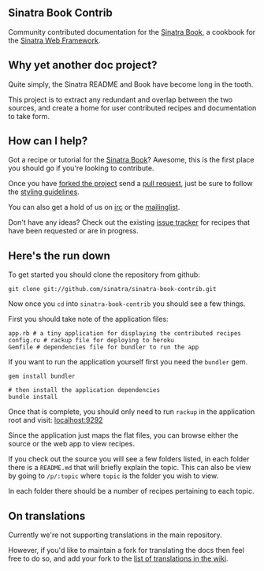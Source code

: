 Sinatra Book Contrib
--------------------

Community contributed documentation for the [Sinatra Book][sinatra-book], a
cookbook for the [Sinatra Web Framework][sinatra].

## Why yet another doc project?

Quite simply, the Sinatra README and Book have become long in the tooth.

This project is to extract any redundant and overlap between the two sources,
and create a home for user contributed recipes and documentation to take form.

## How can I help?

Got a recipe or tutorial for the [Sinatra Book][sinatra-book]? Awesome, this is
the first place you should go if you're looking to contribute.

Once you have [forked the project][github-forking] send a [pull
request][github-pull-requests], just be sure to follow the [styling
guidelines][style-guidelines]. 

You can also get a hold of us on [irc][irc] or the [mailinglist][mailinglist].

Don't have any ideas? Check out the existing [issue tracker][issues] for
recipes that have been requested or are in progress.

## Here's the run down

To get started you should clone the repository from github:

    git clone git://github.com/sinatra/sinatra-book-contrib.git

Now once you `cd` into `sinatra-book-contrib` you should see a few things.

First you should take note of the application files:

    app.rb # a tiny application for displaying the contributed recipes
    config.ru # rackup file for deploying to heroku
    Gemfile # dependencies file for bundler to run the app

If you want to run the application yourself first you need the `bundler` gem.

    gem install bundler
    
    # then install the application dependencies
    bundle install

Once that is complete, you should only need to run `rackup` in the application
root and visit: [localhost:9292](http://localhost:9292)

Since the application just maps the flat files, you can browse either the
source or the web app to view recipes.

If you check out the source you will see a few folders listed, in each folder
there is a `README.md` that will briefly explain the topic. This can also be
view by going to `/p/:topic` where `topic` is the folder you wish to view.

In each folder there should be a number of recipes pertaining to each topic.

## On translations

Currently we're not supporting translations in the main repository.

However, if you'd like to maintain a fork for translating the docs then feel
free to do so, and add your fork to the [list of translations in the
wiki][translations].

[sinatra]: http://www.sinatrarb.com/
[sinatra-book]: http://github.com/sinatra/sinatra-book
[issues]: https://github.com/sinatra/sinatra-book/issues
[style-guidelines]: http://github.com/sinatra/sinatra-book-contrib/wiki/Style-Guidelines
[translations]: http://github.com/sinatra/sinatra-book-contrib/wiki/Translations
[irc]: irc://irc.freenode.net/#sinatra
[mailinglist]: http://groups.google.com/group/sinatrarb
[github-forking]: http://help.github.com/forking/
[github-pull-requests]: http://help.github.com/pull-requests/


